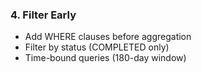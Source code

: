 ### 4. **Filter Early**

- Add WHERE clauses before aggregation
- Filter by status (COMPLETED only)
- Time-bound queries (180-day window)
